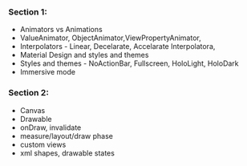 ### Section 1:
- Animators vs Animations
- ValueAnimator, ObjectAnimator,ViewPropertyAnimator, 
- Interpolators - Linear, Decelarate, Accelarate Interpolatora, 
- Material Design and styles and themes
- Styles and themes - NoActionBar, Fullscreen, HoloLight, HoloDark
- Immersive mode

### Section 2:
- Canvas
- Drawable
- onDraw, invalidate
- measure/layout/draw phase
- custom views
- xml shapes, drawable states